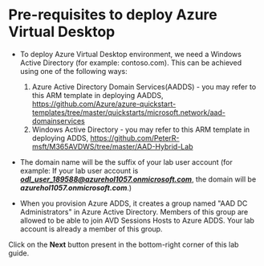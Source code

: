 # Pre-requisites to deploy Azure Virtual Desktop

- To deploy Azure Virtual Desktop environment, we need a Windows Active Directory (for example: contoso.com). This can be achieved using one of the following ways:

    1. Azure Active Directory Domain Services(AADDS) - you may refer to this ARM template in deploying AADDS, https://github.com/Azure/azure-quickstart-templates/tree/master/quickstarts/microsoft.network/aad-domainservices
    2. Windows Active Directory - you may refer to this ARM template in deploying ADDS, https://github.com/PeterR-msft/M365AVDWS/tree/master/AAD-Hybrid-Lab


- The domain name will be the suffix of your lab user account (for example: If your lab user account is ***odl_user_189588@azurehol1057.onmicrosoft.com***, the domain will be ***azurehol1057.onmicrosoft.com***.) 

- When you provision Azure ADDS, it creates a group named "AAD DC Administrators" in Azure Active Directory. Members of this group are allowed to be able to join AVD Sessions Hosts to Azure ADDS.  Your lab account is already a member of this group. 



Click on the **Next** button present in the bottom-right corner of this lab guide.  
